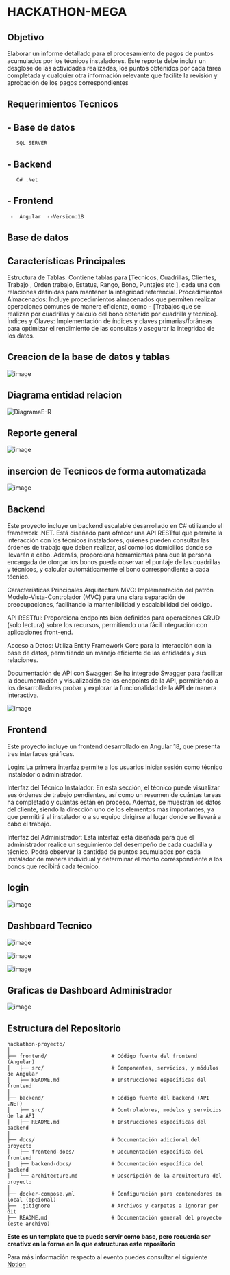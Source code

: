 

# HACKATHON-MEGA 

## Objetivo

 Elaborar un informe detallado para el procesamiento de pagos de puntos acumulados por los técnicos instaladores. Este reporte debe incluir un desglose de las actividades realizadas, los puntos obtenidos por cada 
 tarea completada y cualquier otra información relevante que facilite la revisión y aprobación de los pagos correspondientes

## Requerimientos Tecnicos 
   ## - Base de datos 
       SQL SERVER 
   ## -  Backend
       C# .Net
  ## - Frontend
     -  Angular  --Version:18


## Base de datos
## Características Principales
Estructura de Tablas: Contiene tablas para  [Tecnicos, Cuadrillas, Clientes, Trabajo , Orden trabajo, Estatus, Rango, Bono, Puntajes etc ], cada una con relaciones definidas para mantener la integridad referencial.
Procedimientos Almacenados: Incluye procedimientos almacenados que permiten realizar operaciones comunes de manera eficiente, como - [Trabajos que se realizan por cuadrillas y  calculo del bono obtenido por cuadrilla y tecnico].
Índices y Claves: Implementación de índices y claves primarias/foráneas para optimizar el rendimiento de las consultas y asegurar la integridad de los datos.

## Creacion de la base de datos y tablas 
![image](https://github.com/user-attachments/assets/19860960-bdcd-4f04-aac4-c5b70ceec7d5)

## Diagrama entidad relacion 
   ![DiagramaE-R](https://github.com/user-attachments/assets/fecf3984-ace9-4941-975b-abe4c1f8b77c)

## Reporte general 
![image](https://github.com/user-attachments/assets/23fd90ec-c893-4e77-a596-157e6d659ea9)

## insercion de  Tecnicos de forma automatizada 
![image](https://github.com/user-attachments/assets/bc7765c4-6e81-45dc-bb77-8303b7cefbe5)


## Backend
Este proyecto incluye un backend escalable desarrollado en C# utilizando el framework .NET. Está diseñado para ofrecer una API RESTful que permite la interacción con los técnicos instaladores, quienes pueden consultar las órdenes de trabajo que deben realizar, así como los domicilios donde se llevarán a cabo. Además, proporciona herramientas para que la persona encargada de otorgar los bonos pueda observar el puntaje de las cuadrillas y técnicos, y calcular automáticamente el bono correspondiente a cada técnico.

Características Principales
Arquitectura MVC: Implementación del patrón Modelo-Vista-Controlador (MVC) para una clara separación de preocupaciones, facilitando la mantenibilidad y escalabilidad del código.

API RESTful: Proporciona endpoints bien definidos para operaciones CRUD (solo lectura) sobre los recursos, permitiendo una fácil integración con aplicaciones front-end.

Acceso a Datos: Utiliza Entity Framework Core para la interacción con la base de datos, permitiendo un manejo eficiente de las entidades y sus relaciones.

Documentación de API con Swagger: Se ha integrado Swagger para facilitar la documentación y visualización de los endpoints de la API, permitiendo a los desarrolladores probar y explorar la funcionalidad de la API de manera interactiva.

![image](https://github.com/user-attachments/assets/5a115023-0948-4138-bac2-1e56aa16ee1f)


## Frontend
Este proyecto incluye un frontend desarrollado en Angular 18, que presenta tres interfaces gráficas.

Login: La primera interfaz permite a los usuarios iniciar sesión como técnico instalador o administrador.

Interfaz del Técnico Instalador: En esta sección, el técnico puede visualizar sus órdenes de trabajo pendientes, así como un resumen de cuántas tareas ha completado y cuántas están en proceso. Además, se muestran los datos del cliente, siendo la dirección uno de los elementos más importantes, ya que permitirá al instalador o a su equipo dirigirse al lugar donde se llevará a cabo el trabajo.

Interfaz del Administrador: Esta interfaz está diseñada para que el administrador realice un seguimiento del desempeño de cada cuadrilla y técnico. Podrá observar la cantidad de puntos acumulados por cada instalador de manera individual y determinar el monto correspondiente a los bonos que recibirá cada técnico.

## login
![image](https://github.com/user-attachments/assets/4b88576d-616b-4b7a-a5ac-df6f0b87cd4f)


## Dashboard Tecnico
![image](https://github.com/user-attachments/assets/8fc433cd-50b4-4e3b-b7e6-b20f8c6cf87c)

![image](https://github.com/user-attachments/assets/1795345f-7350-4311-9375-14409c1ec9eb)

![image](https://github.com/user-attachments/assets/5f87cde2-b521-4cec-97f6-ced60b6e6228)

## Graficas de Dashboard Administrador 
![image](https://github.com/user-attachments/assets/e34650cd-5025-4288-a7f3-64ff27721904)









  












## Estructura del Repositorio

```plaintext
hackathon-proyecto/
│
├── frontend/                     # Código fuente del frontend (Angular)
│   ├── src/                      # Componentes, servicios, y módulos de Angular
│   ├── README.md                 # Instrucciones específicas del frontend
│
├── backend/                      # Código fuente del backend (API .NET)
│   ├── src/                      # Controladores, modelos y servicios de la API
│   ├── README.md                 # Instrucciones específicas del backend
│
├── docs/                         # Documentación adicional del proyecto
│   ├── frontend-docs/            # Documentación específica del frontend
│   ├── backend-docs/             # Documentación específica del backend
│   └── architecture.md           # Descripción de la arquitectura del proyecto
│
├── docker-compose.yml            # Configuración para contenedores en local (opcional)
├── .gitignore                    # Archivos y carpetas a ignorar por Git
├── README.md                     # Documentación general del proyecto (este archivo)
```

**Este es un template que te puede servir como base, pero recuerda ser creativx en la forma en la que estructuras este repositorio**

Para más información respecto al evento puedes consultar el siguiente [Notion](https://puzzle-basement-211.notion.site/Hackathon-Semillero-de-talento-Mega-a2a776b0c9394b579341b28033e4f18b)
